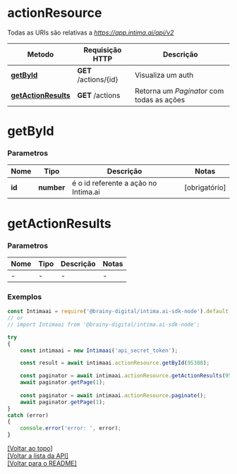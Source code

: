 # **actionResource**

Todas as URIs são relativas a *https://app.intima.ai/api/v2*

Metodo | Requisição HTTP | Descrição
------------- | ------------- | -------------
[**getById**](actionResource.md#getById) | **GET** /actions/{id} | Visualiza um auth
[**getActionResults**](actionResource.md#getActionResults) | **GET** /actions | Retorna um *Paginator* com todas as ações

# **getById**

### Parametros

Nome | Tipo | Descrição | Notas
------------- | ------------- | ------------- | -------------
**id** | **number**| é o id referente a ação no Intima.ai | [obrigatório]

# **getActionResults**

### Parametros

Nome | Tipo | Descrição | Notas
------------- | ------------- | ------------- | -------------
- | -| - | -

### Exemplos
```javascript
const Intimaai = require('@brainy-digital/intima.ai-sdk-node').default;
// or
// import Intimaai from '@brainy-digital/intima.ai-sdk-node';

try
{
    const intimaai = new Intimaai('api_secret_token');

    const result = await intimaai.actionResource.getById(95388);

    const paginator = await intimaai.actionResource.getActionResults(95371);
    await paginator.getPage(1);
    
    const paginator = await intimaai.actionResource.paginate();
    await paginator.getPage(1);
}
catch (error)
{
    console.error('error: ', error);
}
```

[[Voltar ao topo]](#)        
[[Voltar a lista da API]](../../README.md#Documentação-para-os-Endpoints-da-API)    
[[Voltar para o README]](../../README.md#Intima.ai---SDK-NodeJS)
